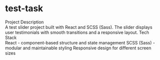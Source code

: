 # test-task
Project Description  
A test slider project built with React and SCSS (Sass). The slider displays user testimonials with smooth transitions and a responsive layout.
Tech Stack  
React - component-based structure and state management  SCSS (Sass) - modular and maintainable styling  Responsive design for different screen sizes
